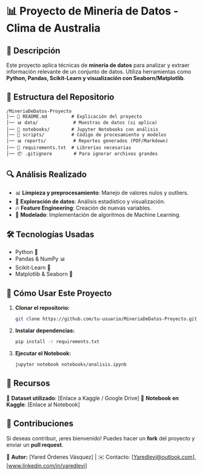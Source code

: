 # 📊 Proyecto de Minería de Datos - Clima de Australia 

## 📌 Descripción
Este proyecto aplica técnicas de **minería de datos** para analizar y extraer información relevante de un conjunto de datos. Utiliza herramientas como **Python, Pandas, Scikit-Learn y visualización con Seaborn/Matplotlib**.

## 📂 Estructura del Repositorio
```
/MineriaDeDatos-Proyecto
│── 📄 README.md         # Explicación del proyecto
│── 📊 data/             # Muestras de datos (si aplica)
│── 📜 notebooks/        # Jupyter Notebooks con análisis
│── 📜 scripts/          # Código de procesamiento y modelos
│── 📊 reports/          # Reportes generados (PDF/Markdown)
│── 📄 requirements.txt  # Librerías necesarias
│── 📦 .gitignore        # Para ignorar archivos grandes
```

## 🔍 Análisis Realizado
- 📊 **Limpieza y preprocesamiento**: Manejo de valores nulos y outliers.
- 🔎 **Exploración de datos**: Análisis estadístico y visualización.
- 🔥 **Feature Engineering**: Creación de nuevas variables.
- 🤖 **Modelado**: Implementación de algoritmos de Machine Learning.

## 🛠️ Tecnologías Usadas
- Python 🐍
- Pandas & NumPy 📊
- Scikit-Learn 🤖
- Matplotlib & Seaborn 🎨

## 📌 Cómo Usar Este Proyecto
1. **Clonar el repositorio:**
   ```bash
   git clone https://github.com/tu-usuario/MineriaDeDatos-Proyecto.git
   ```
2. **Instalar dependencias:**
   ```bash
   pip install -r requirements.txt
   ```
3. **Ejecutar el Notebook:**
   ```bash
   jupyter notebook notebooks/analisis.ipynb
   ```

## 📎 Recursos
📂 **Dataset utilizado**: [Enlace a Kaggle / Google Drive]
📌 **Notebook en Kaggle**: [Enlace al Notebook]

## 📝 Contribuciones
Si deseas contribuir, ¡eres bienvenido! Puedes hacer un **fork** del proyecto y enviar un **pull request**.

🚀 **Autor:** [Yared Órdenes Vásquez] | ✉️ Contacto: [Yaredlevi@outlook.com], [www.linkedin.com/in/yaredlevi]
